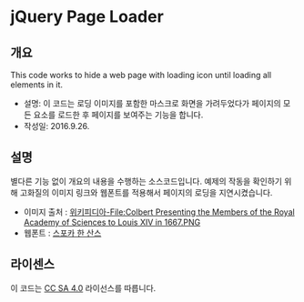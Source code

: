 # jQuery Page Loader

## 개요
This code works to hide a web page with loading icon until loading all elements in it.
  - 설명: 이 코드는 로딩 이미지를 포함한 마스크로 화면을 가려두었다가 페이지의 모든 요소를 로드한 후 페이지를 보여주는 기능을 합니다.
  - 작성일: 2016.9.26.

## 설명
별다른 기능 없이 개요의 내용을 수행하는 소스코드입니다. 예제의 작동을 확인하기 위해 고화질의 이미지 링크와 웹폰트를 적용해서 페이지의 로딩을 지연시켰습니다.

  - 이미지 출처 : [위키피디아-File:Colbert Presenting the Members of the Royal Academy of Sciences to Louis XIV in 1667.PNG](https://commons.wikimedia.org/wiki/File:Colbert_Presenting_the_Members_of_the_Royal_Academy_of_Sciences_to_Louis_XIV_in_1667.PNG)
  - 웹폰트 : [스포카 한 산스](http://spoqa.github.io/spoqa-han-sans/)

## 라이센스
이 코드는 [CC SA 4.0](LICENSE) 라이선스를 따릅니다.
